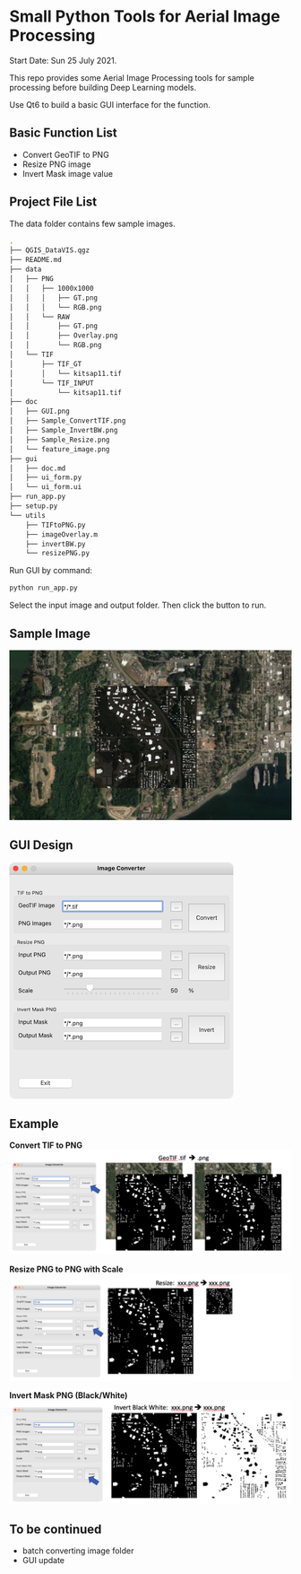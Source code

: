 # Small Python Tools for Aerial Image Processing

Start Date: Sun 25 July 2021.

This repo provides some Aerial Image Processing tools for sample processing before building Deep Learning models.

Use Qt6 to build a basic GUI interface for the function.

## Basic Function List

- Convert GeoTIF to PNG
- Resize PNG image
- Invert Mask image value

## Project File List

The data folder contains few sample images.

```bash
.
├── QGIS_DataVIS.qgz
├── README.md
├── data
│   ├── PNG
│   │   ├── 1000x1000
│   │   │   ├── GT.png
│   │   │   └── RGB.png
│   │   └── RAW
│   │       ├── GT.png
│   │       ├── Overlay.png
│   │       └── RGB.png
│   └── TIF
│       ├── TIF_GT
│       │   └── kitsap11.tif
│       └── TIF_INPUT
│           └── kitsap11.tif
├── doc
│   ├── GUI.png
│   ├── Sample_ConvertTIF.png
│   ├── Sample_InvertBW.png
│   ├── Sample_Resize.png
│   └── feature_image.png
├── gui
│   ├── doc.md
│   ├── ui_form.py
│   └── ui_form.ui
├── run_app.py
├── setup.py
└── utils
    ├── TIFtoPNG.py
    ├── imageOverlay.m
    ├── invertBW.py
    └── resizePNG.py
```

Run GUI by command:

```bash
python run_app.py
```

Select the input image and output folder. Then click the button to run.

## Sample Image

![Sample Image](doc/feature_image.png)

## GUI Design

![GUI](doc/GUI.png)

## Example

**Convert TIF to PNG**
![Convert TIF](doc/Sample_ConvertTIF.png)

**Resize PNG to PNG with Scale**
![Convert TIF](doc/Sample_Resize.png)

**Invert Mask PNG (Black/White)**
![Convert TIF](doc/Sample_InvertBW.png)

## To be continued

- batch converting image folder
- GUI update
